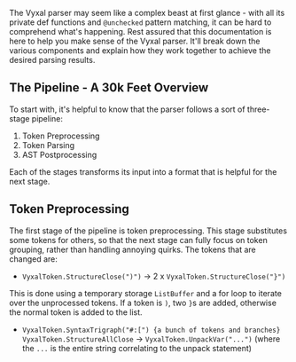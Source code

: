 The Vyxal parser may seem like a complex beast at first glance - with all its private def functions and `@unchecked` pattern matching, it can be hard to comprehend what's happening. Rest assured that this documentation is here to help you make sense of the Vyxal parser. It'll break down the various components and explain how they work together to achieve the desired parsing results.

## The Pipeline - A 30k Feet Overview

To start with, it's helpful to know that the parser follows a sort of three-stage pipeline:

1. Token Preprocessing
2. Token Parsing
3. AST Postprocessing

Each of the stages transforms its input into a format that is helpful for the next stage.

## Token Preprocessing

The first stage of the pipeline is token preprocessing. This stage substitutes some tokens for others, so that the next stage can fully focus on token grouping, rather than handling annoying quirks. The tokens that are changed are:

- `VyxalToken.StructureClose(")")` -> 2 x `VyxalToken.StructureClose("}")`

This is done using a temporary storage `ListBuffer` and a for loop to iterate over the unprocessed tokens. If a token is `)`, two `}`s are added, otherwise the normal token is added to the list.

- `VyxalToken.SyntaxTrigraph("#:[") {a bunch of tokens and branches} VyxalToken.StructureAllClose` -> `VyxalToken.UnpackVar("...")` (where the `...` is the entire string correlating to the unpack statement)

